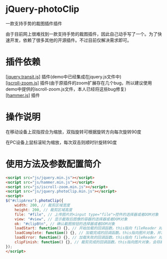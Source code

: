 ﻿# jQuery-photoClip
一款支持手势的裁图插件插件

由于目前网上很难找到一款支持手势的裁图插件，因此自己动手写了一个。为了快速开发，依赖了很多其他的开源插件。不过目前仅解决需求即可。

# 插件依赖

[[jquery.transit.js]](https://github.com/rstacruz/jquery.transit) 插件(demo中已经集成在jquery.js文件中)<br>
[[iscroll-zoom.js]](https://github.com/cubiq/iscroll) 插件(由于原插件的zoom扩展存在几个bug，所以建议使用demo中提供的iscroll-zoom.js文件，本人已经将这些bug修复)<br>
[[hammer.js]](https://github.com/hammerjs/hammer.js) 插件

# 操作说明

在移动设备上双指捏合为缩放，双指旋转可根据旋转方向每次旋转90度

在PC设备上鼠标滚轮为缩放，每次双击则顺时针旋转90度

# 使用方法及参数配置简介

```html
<script src="js/jquery.min.js"></script>
<script src="js/hammer.min.js"></script>
<script src="js/iscroll-zoom.min.js"></script>
<script src="js/jquery.photoClip.min.js"></script>
<script>
$("#clipArea").photoClip({
	width: 200, // 裁剪区域宽度
	height: 200, // 裁剪区域高度
	file: "#file", // 上传图片的<input type="file">控件的选择器或者DOM对象
	view: "#view", // 显示截取后图像的容器的选择器或者DOM对象
	ok: "#clipBtn", // 确认截图按钮的选择器或者DOM对象
	loadStart: function() {}, // 开始加载的回调函数。this指向 fileReader 对象，并将正在加载的 file 对象作为参数传入
	loadComplete: function() {}, // 加载完成的回调函数。this指向图片对象，并将图片地址作为参数传入
	loadError: function() {}, // 加载失败的回调函数。this指向 fileReader 对象，并将错误事件的 event 对象作为参数传入
	clipFinish: function() {}, // 裁剪完成的回调函数。this指向图片对象，会将裁剪出的图像数据DataURL作为参数传入
});
</script>
```

